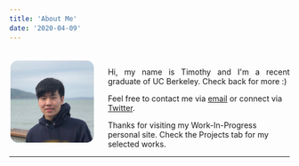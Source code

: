 ```yaml
---
title: 'About Me'
date: '2020-04-09'
---
```


<br>

<!-- <div align="center"> -->
<img src="/profile.jpg" alt="Logo" width=150 style="border-radius:10%; float: left; shape-outside: inset(1% round 10%); margin-right: 25px; margin-bottom: 10px; border: 2px solid rgba(255, 255, 255, 0.75);">

<p style="text-align: justify;">Hi, my name is Timothy and I'm a recent graduate of UC Berkeley. Check back for more :)

Feel free to contact me via <a href="mailto:parkimothy@gmail.com?subject = Feedback&body = Message"> email</a> or connect via <a href="https://twitter.com/yogurtsake" target="_blank">Twitter</a>.

Thanks for visiting my Work-In-Progress personal site. Check the Projects tab for my selected works.

</p>

---
